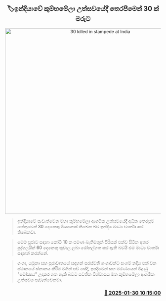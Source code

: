<p align='center'><b><h2 align='center' title='30 killed in stampede at India's Kumbh Mela festival'>🏷ඉන්දියා​වේ කුම්භමේලා උත්සවයේදී තෙරපීමෙන් 30 ක් මරුට</h2></b></p>
<p align='center'><img src='https://helakuru.sgp1.cdn.digitaloceanspaces.com/esana/images/lib/Kumba-mela-nn.jpg' width='600' alt='30 killed in stampede at India's Kumbh Mela festival'></p>

> ඉන්දියාවේ පැවැත්වෙන මහා කුම්භමේලා ආගමික උත්සවයේදී අධික තෙරපුම හේතුවෙන් 30 දෙනෙකු මියගොස් තිබෙන බව ඉන්දීය මාධ්‍ය වාර්තා කර තිබෙනවා.

> මෙම පූජාව සඳහා කෝටි 10 ක පමණ බැතිමතුන් පිරිසක් එක්ව සිටින අතර පුද්ගලයින් 60 දෙනෙකු තුවාල ලබා රෝහල්ගත කර ඇති බවයි එම මාධ්‍ය වාර්තා සඳහන් කරන්නේ.

> ගංගා, යමුනා සහ පුරාවෘතයේ සඳහන් සරස්වතී ගංගාවන්ට සංගම් නදිය එක් වන ස්ථානයේ ස්නානය කිරීම මගින් පව් සේදී, ඉපදීමෙන් සහ මරණයෙන් මිදුණු "මෝක්‍ෂය" උදාකර ගත හැකි බවට පවතින විශ්වාසය මත කුම්භමේලා ආගමික උත්සවය පැවැත්වෙනවා.



<h3 align='right'><a href='https://www.helakuru.lk/esana/p/107019/'>📅 2025-01-30 10:15:00</a></h3>
